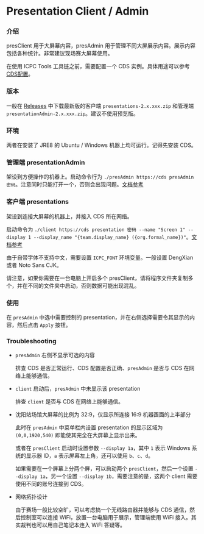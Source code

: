 # Presentation Client / Admin

### 介绍

presClient 用于大屏幕内容，presAdmin 用于管理不同大屏展示内容。展示内容包括各种统计。非常建议现场赛大屏幕使用。

在使用 ICPC Tools 工具链之前，需要配置一个 CDS 实例。具体用途可以参考 [CDS配置](./cds.md)。

### 版本

一般在 [Releases](https://github.com/icpctools/icpctools/releases) 中下载最新版的客户端 `presentations-2.x.xxx.zip` 和管理端 `presentationAdmin-2.x.xxx.zip`。建议不使用预览版。

### 环境

两者在安装了 JRE8 的 Ubuntu / Windows 机器上均可运行。记得先安装 CDS。

### 管理端 presentationAdmin

架设到方便操作的机器上。启动命令行为 `./presAdmin https://cds presAdmin 密码`。注意同时只能打开一个，否则会出现问题。[文档参考](https://tools.icpc.global/docs/PresentationAdmin.pdf)

### 客户端 presentations

架设到连接大屏幕的机器上，并接入 CDS 所在网络。

启动命令为 `./client https://cds presentation 密码 --name "Screen 1" --display 1 --display_name "{team.display_name} ({org.formal_name})"`。[文档参考](https://tools.icpc.global/docs/PresentationClient.pdf)

由于自带字体不支持中文，需要设置 `ICPC_FONT` 环境变量。一般设置 DengXian 或者 Noto Sans CJK。

请注意，如果你需要在一台电脑上开启多个 presClient，请将程序文件夹复制多个，并在不同的文件夹中启动，否则数据可能出现混乱。

### 使用

在 `presAdmin` 中选中需要控制的 presentation，并在右侧选择需要令其显示的内容，然后点击 `Apply` 按钮。

### Troubleshooting

* `presAdmin` 右侧不显示可选的内容

  排查 CDS 是否正常运行、CDS 配置是否正确、`presAdmin` 是否与 CDS 在网络上能够通信。

* `client` 启动后，`presAdmin` 中未显示该 presentation

  排查 `client` 是否与 CDS 在网络上能够通信。

* 沈阳站场馆大屏幕的比例为 32:9，仅显示所连接 16:9 机器画面的上半部分

  此时在 `presAdmin` 中菜单栏内设置 presentation 的显示区域为 `(0,0,1920,540)` 即能使其完全在大屏幕上显示出来。

  或者在 `presClient` 启动时设置参数 `--display 1a`，其中 `1` 表示 Windows 系统的显示器 ID，`a` 表示屏幕左上角，还可以使用 `b`、`c`、`d`。

  如果需要在一个屏幕上分两个屏，可以启动两个 `presClient`，然后一个设置 `--display 1a`，另一个设置 `--display 1b`，需要注意的是，这两个 client 需要使用不同的账号连接到 CDS。

* 网络拓扑设计

  由于赛场一般比较空旷，可以考虑搞一个无线路由器并能够与 CDS 通信，然后控制室可以连接 WiFi，放置一台电脑用于展示，管理端使用 WiFi 接入。其实裁判也可以用自己笔记本连入 WiFi 答疑等。

